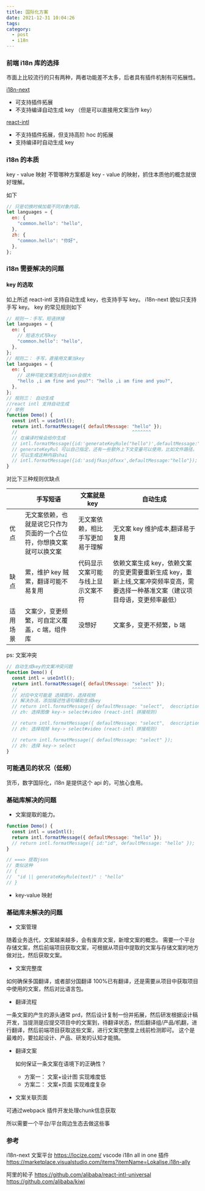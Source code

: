 ```yaml
---
title: 国际化方案
date: 2021-12-31 10:04:26
tags:
category:
  - post
  - i18n
---
```


### 前端 i18n 库的选择

市面上比较流行的只有两种，两者功能差不太多，后者具有插件机制有可拓展性。

[i18n-next](https://react.i18next.com/)

- 可支持插件拓展
- 不支持编译自动生成 key （但是可以直接用文案当作 key）

[react-intl](https://formatjs.io/docs/react-intl/)

- 不支持插件拓展，但支持高阶 hoc 的拓展
- 支持编译时自动生成 key

### i18n 的本质

key - value 映射
不管哪种方案都是 key - value 的映射，抓住本质他的概念就很好理解。

如下

```javascript
// 只是切换时候加载不同对象内容。
let languages = {
  en: {
    "common.hello": "hello",
  },
  zh: {
    "common.hello": "你好",
  },
};
```

### i18n 需要解决的问题

#### key 的选取

如上所述 react-intl 支持自动生成 key，也支持手写 key。
i18n-next 貌似只支持手写 key。
key 的常见规则如下

```javascript
// 规则一：手写，短语拼接
let languages = {
  en: {
    // 短语方式写key
    "common.hello": "hello",
  },
};
// 规则二： 手写，直接用文案当key
let languages = {
  en: {
    // 这种可能文案生成的json会很大
    "hello ,i am fine and you?": "hello ,i am fine and you?",
  },
};
// 规则三： 自动生成
//react intl 支持自动生成
// 举例
function Demo() {
  const intl = useIntl();
  return intl.formatMessage({ defaultMessage: "hello" });
  //                                          ^^^^^^^
  // 在编译时候会给你生成
  // intl.formatMessage({id:'generateKeyRule("hello")',defaultMessage:"hello"});
  // generateKeyRul 可以自己指定，还有一些额外上下文变量可以使用，比如文件路径。
  // 可以生成这种内容sha1
  // intl.formatMessage({id:'asdjfkasjdfxxx',defaultMessage:"hello"});
}
```

对比下三种规则优缺点

|          | 手写短语                                                             | 文案就是 key                       | 自动生成                                                                                                                        |
| -------- | -------------------------------------------------------------------- | ---------------------------------- | ------------------------------------------------------------------------------------------------------------------------------- |
| 优点     | 无文案依赖，也就是说它只作为页面的一个占位符，你想换文案就可以换文案 | 无文案依赖，相比手写更加易于理解   | 无文案 key 维护成本,翻译易于复用                                                                                                |
| 缺点     | 累，维护 key 贼累，翻译可能不易复用                                  | 代码显示文案可能与线上显示文案不符 | 依赖文案生成 key，依赖文案的变更需要重新生成 key，重新上线,文案冲突频率变高，需要选择一种基准文案（建议项目母语，变更频率最低） |
| 适用场景 | 文案少，变更频繁，可自定义覆盖，c 端，组件库                         | 没想好                             | 文案多，变更不频繁，b 端                                                                                                        |

ps: 文案冲突

```javascript
// 自动生成key的文案冲突问题
function Demo() {
  const intl = useIntl();
  return intl.formatMessage({ defaultMessage: "select" });
  //                                          ^^^^^^^
  // 对应中文可能是 选择图片，选择视频
  // 解决办法，添加描述性语句辅助生成key
  // return intl.formatMessage({ defaultMessage: "select",  description: 'image', });
  // zh: 选择图像 key-> select#video (react-intl 拼接规则)

  // return intl.formatMessage({ defaultMessage: "select",  description: 'video', });
  // zh: 选择视频 key-> select#video (react-intl 拼接规则)

  // return intl.formatMessage({ defaultMessage: "select" });
  // zh: 选择 key-> select
}
```

### 可能遇见的状况（低频）

货币，数字国际化，i18n 是提供这个 api 的，可放心食用。

### 基础库解决的问题

- 文案提取的能力。

```javascript
function Demo() {
  const intl = useIntl();
  return intl.formatMessage({ defaultMessage: "hello" });
  // return intl.formatMessage({ id:"id", defaultMessage: "hello" });
}

// ===> 提取json
// 类似这种
// {
// 	"id || generateKeyRule(text)" : "hello"
// }
```

- key-value 映射

### 基础库未解决的问题

- 文案管理

随着业务迭代，文案越来越多，会有废弃文案，新增文案的概念。
需要一个平台存储文案，然后前端项目获取文案，可根据从项目中提取的文案与存储文案的地方做对比，然后获取文案。

- 文案完整度

如何确保多国翻译，或者部分国翻译 100%已有翻译，还是需要从项目中获取项目中使用的文案，然后对比语言包。

- 翻译流程

一条文案的产生的源头通常 prd，然后设计复制一份并拓展，然后研发根据设计稿开发，当提测是应提交项目中的文案到，待翻译状态，然后翻译组/产品/机翻，进行翻译，然后前端项目获取这些文案，进行文案完整度上线前检测即可。
这个是最难的，要拉起设计、产品、研发的认知才能搞。

- 翻译文案

	如何保证一条文案在语境下的正确性？

	- 方案一：
		文案+设计图
		实现难度低
	- 方案二：
		文案+页面
		实现难度复杂

- 文案关联页面

可通过webpack 插件开发处理chunk信息获取

所以需要一个平台/平台周边生态去做这些事

### 参考

i18n-next 文案平台
https://locize.com/
vscode i18n all in one 插件
https://marketplace.visualstudio.com/items?itemName=Lokalise.i18n-ally

阿里的轮子
https://github.com/alibaba/react-intl-universal
https://github.com/alibaba/kiwi

